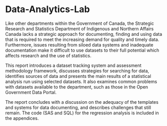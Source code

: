 # Data-Analytics-Lab

Like other departments within the Government of Canada, the Strategic Research and Statistics Department of Indigenous and Northern Affairs Canada lacks a strategic approach for documenting, finding and using data that is required to meet the increasing demand for quality and timely data. Furthermore, issues resulting from siloed data systems and inadequate documentation make it difficult to use datasets to their full potential which affects research and the use of statistics.

This report introduces a dataset tracking system and assessment methodology framework, discusses strategies for searching for data, identifies sources of data and presents the main results of a statistical analysis run using selected datasets. It also examines common problems with datasets available to the department, such as those in the Open Government Data Portal.

The report concludes with a discussion on the adequacy of the templates and systems for data documenting, and describes challenges that still remain. The code (SAS and SQL) for the regression analysis is included in the appendices.

